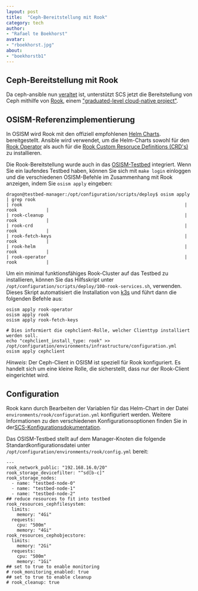 ```yaml
---
layout: post
title:  "Ceph-Bereitstellung mit Rook"
category: tech
author:
- "Rafael te Boekhorst"
avatar:
- "rboekhorst.jpg"
about:
- "boekhorstb1"
---
```


## Ceph-Bereitstellung mit Rook

Da ceph-ansible nun [veraltet](https://github.com/ceph/ceph-ansible/commit/a9d1ec844d24fcc3ddea7c030eff4cd6c414d23d) ist, unterstützt SCS jetzt die Bereitstellung von Ceph mithilfe von [Rook](https://rook.io/docs/rook/latest-release/Getting-Started/intro/), einem ["graduated-level cloud-native project"](https://www.cncf.io/announcements/2020/10/07/cloud-native-computing-foundation-announces-rook-graduation/).

## OSISM-Referenzimplementierung

In OSISM wird Rook mit den offiziell empfohlenen [Helm Charts](https://rook.io/docs/rook/latest-release/Helm-Charts/helm-charts/). bereitgestellt. Ansible wird verwendet, um die Helm-Charts sowohl für den [Rook Operator](https://github.com/osism/ansible-collection-services/tree/main/roles/rook_operator) als auch für die [Rook Custom Resoruce Definitions (CRD's)](https://github.com/osism/ansible-collection-services/tree/main/roles/rook) zu installieren.

Die Rook-Bereitstellung wurde auch in das [OSISM-Testbed](https://osism.tech/docs/guides/other-guides/testbed) integriert. Wenn Sie ein laufendes Testbed haben, können Sie sich mit `make login` einloggen und die verschiedenen OSISM-Befehle im Zusammenhang mit Rook anzeigen, indem Sie `osism apply` eingeben:

```
dragon@testbed-manager:/opt/configuration/scripts/deploy$ osism apply | grep rook
| rook                                                             | rook           |
| rook-cleanup                                                     | rook           |
| rook-crd                                                         | rook           |
| rook-fetch-keys                                                  | rook           |
| rook-helm                                                        | rook           |
| rook-operator                                                    | rook           |
```

Um ein minimal funktionsfähiges Rook-Cluster auf das Testbed zu installieren, können Sie das Hilfsskript unter `/opt/configuration/scripts/deploy/100-rook-services.sh`, verwenden. Dieses Skript automatisiert die Installation von [k3s](https://docs.scs.community/docs/operating-scs/components/monitoring/docs/k3s/) und führt dann die folgenden Befehle aus:

```
osism apply rook-operator
osism apply rook
osism apply rook-fetch-keys

# Dies informiert die cephclient-Rolle, welcher Clienttyp installiert werden soll.
echo "cephclient_install_type: rook" >> /opt/configuration/environments/infrastructure/configuration.yml
osism apply cephclient
```

_Hinweis_: Der Ceph-Client in OSISM ist speziell für Rook konfiguriert. Es handelt sich um eine kleine Rolle, die sicherstellt, dass nur der Rook-Client eingerichtet wird.

## Configuration

Rook kann durch Bearbeiten der Variablen für das Helm-Chart in der Datei `environments/rook/configuration.yml` konfiguriert werden. Weitere Informationen zu den verschiedenen Konfigurationsoptionen finden Sie in der[SCS-Konfigurationsdokumentation](https://docs.scs.community/docs/iaas/guides/configuration-guide/rook).

Das OSISM-Testbed stellt auf dem Manager-Knoten die folgende Standardkonfigurationsdatei unter `/opt/configuration/environments/rook/config.yml` bereit:

```
---
rook_network_public: "192.168.16.0/20"
rook_storage_devicefilter: "^sd[b-c]"
rook_storage_nodes:
  - name: "testbed-node-0"
  - name: "testbed-node-1"
  - name: "testbed-node-2"
## reduce resources to fit into testbed
rook_resources_cephfilesystem:
  limits:
    memory: "4Gi"
  requests:
    cpu: "500m"
    memory: "4Gi"
rook_resources_cephobjecstore:
  limits:
    memory: "2Gi"
  requests:
    cpu: "500m"
    memory: "1Gi"
## set to true to enable monitoring
# rook_monitoring_enabled: true
## set to true to enable cleanup
# rook_cleanup: true
```
